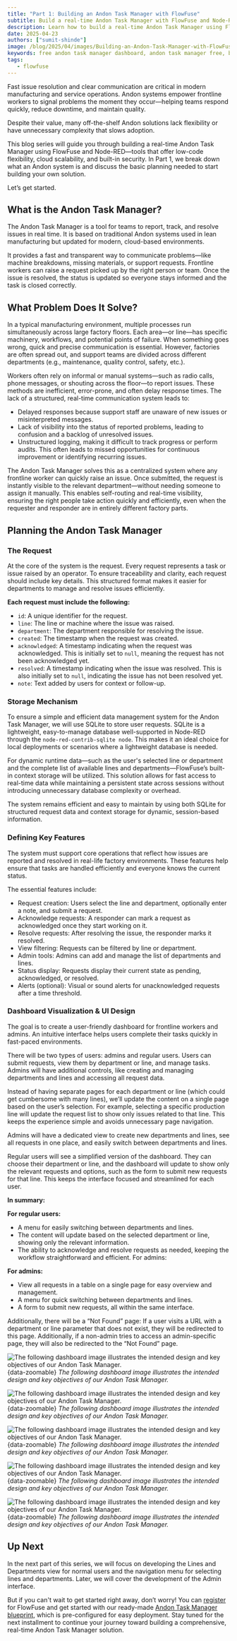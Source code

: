 ```yaml
---
title: "Part 1: Building an Andon Task Manager with FlowFuse"
subtitle: Build a real-time Andon Task Manager with FlowFuse and Node-RED, covering key features, dashboard design, and data storage.
description: Learn how to build a real-time Andon Task Manager using FlowFuse and Node-RED. This step-by-step guide covers request tracking, dashboard design, and data storage with SQLite and context storage.
date: 2025-04-23
authors: ["sumit-shinde"]
image: /blog/2025/04/images/Building-an-Andon-Task-Manager-with-FlowFuse-1.png
keywords: free andon task manager dashboard, andon task manager free, building andon task manager, node-red andon task manager, flowfuse andon task manager
tags:
   - flowfuse
---
```


Fast issue resolution and clear communication are critical in modern manufacturing and service operations. Andon systems empower frontline workers to signal problems the moment they occur—helping teams respond quickly, reduce downtime, and maintain quality.

<!--more-->

Despite their value, many off-the-shelf Andon solutions lack flexibility or have unnecessary complexity that slows adoption.

This blog series will guide you through building a real-time Andon Task Manager using FlowFuse and Node-RED—tools that offer low-code flexibility, cloud scalability, and built-in security. In Part 1, we break down what an Andon system is and discuss the basic planning needed to start building your own solution.

Let’s get started.

## What is the Andon Task Manager?

The Andon Task Manager is a tool for teams to report, track, and resolve issues in real time. It is based on traditional Andon systems used in lean manufacturing but updated for modern, cloud-based environments.

It provides a fast and transparent way to communicate problems—like machine breakdowns, missing materials, or support requests. Frontline workers can raise a request picked up by the right person or team. Once the issue is resolved, the status is updated so everyone stays informed and the task is closed correctly.

## What Problem Does It Solve?

In a typical manufacturing environment, multiple processes run simultaneously across large factory floors. Each area—or line—has specific machinery, workflows, and potential points of failure. When something goes wrong, quick and precise communication is essential. However, factories are often spread out, and support teams are divided across different departments (e.g., maintenance, quality control, safety, etc.).

Workers often rely on informal or manual systems—such as radio calls, phone messages, or shouting across the floor—to report issues. These methods are inefficient, error-prone, and often delay response times. The lack of a structured, real-time communication system leads to:

- Delayed responses because support staff are unaware of new issues or misinterpreted messages.
- Lack of visibility into the status of reported problems, leading to confusion and a backlog of unresolved issues.
- Unstructured logging, making it difficult to track progress or perform audits. This often leads to missed opportunities for continuous improvement or identifying recurring issues.

The Andon Task Manager solves this as a centralized system where any frontline worker can quickly raise an issue. Once submitted, the request is instantly visible to the relevant department—without needing someone to assign it manually. This enables self-routing and real-time visibility, ensuring the right people take action quickly and efficiently, even when the requester and responder are in entirely different factory parts.

## Planning the Andon Task Manager

### The Request

At the core of the system is the request. Every request represents a task or issue raised by an operator. To ensure traceability and clarity, each request should include key details. This structured format makes it easier for departments to manage and resolve issues efficiently.

**Each request must include the following:**

- `id`: A unique identifier for the request.
- `line`: The line or machine where the issue was raised.
- `department`: The department responsible for resolving the issue.
- `created`: The timestamp when the request was created.
- `acknowledged`: A timestamp indicating when the request was acknowledged. This is initially set to `null`, meaning the request has not been acknowledged yet.
- `resolved`: A timestamp indicating when the issue was resolved. This is also initially set to `null`, indicating the issue has not been resolved yet.
- `note`: Text added by users for context or follow-up.

### Storage Mechanism

To ensure a simple and efficient data management system for the Andon Task Manager, we will use SQLite to store user requests. SQLite is a lightweight, easy-to-manage database well-supported in Node-RED through the `node-red-contrib-sqlite node`. This makes it an ideal choice for local deployments or scenarios where a lightweight database is needed.

For dynamic runtime data—such as the user's selected line or department and the complete list of available lines and departments—FlowFuse’s built-in context storage will be utilized. This solution allows for fast access to real-time data while maintaining a persistent state across sessions without introducing unnecessary database complexity or overhead.

The system remains efficient and easy to maintain by using both SQLite for structured request data and context storage for dynamic, session-based information.

### Defining Key Features

The system must support core operations that reflect how issues are reported and resolved in real-life factory environments. These features help ensure that tasks are handled efficiently and everyone knows the current status.

The essential features include:

- Request creation: Users select the line and department, optionally enter a note, and submit a request.
- Acknowledge requests: A responder can mark a request as acknowledged once they start working on it.
- Resolve requests: After resolving the issue, the responder marks it resolved.
- View filtering: Requests can be filtered by line or department.
- Admin tools: Admins can add and manage the list of departments and lines.
- Status display: Requests display their current state as pending, acknowledged, or resolved.
- Alerts (optional): Visual or sound alerts for unacknowledged requests after a time threshold.

### Dashboard Visualization & UI Design

The goal is to create a user-friendly dashboard for frontline workers and admins. An intuitive interface helps users complete their tasks quickly in fast-paced environments.

There will be two types of users: admins and regular users. Users can submit requests, view them by department or line, and manage tasks. Admins will have additional controls, like creating and managing departments and lines and accessing all request data.

Instead of having separate pages for each department or line (which could get cumbersome with many lines), we’ll update the content on a single page based on the user’s selection. For example, selecting a specific production line will update the request list to show only issues related to that line. This keeps the experience simple and avoids unnecessary page navigation.

Admins will have a dedicated view to create new departments and lines, see all requests in one place, and easily switch between departments and lines.

Regular users will see a simplified version of the dashboard. They can choose their department or line, and the dashboard will update to show only the relevant requests and options, such as the form to submit new requests for that line. This keeps the interface focused and streamlined for each user.

**In summary:**

**For regular users:**

- A menu for easily switching between departments and lines.
- The content will update based on the selected department or line, showing only the relevant information.
- The ability to acknowledge and resolve requests as needed, keeping the workflow straightforward and efficient.
For admins:

**For admins:**

- View all requests in a table on a single page for easy overview and management.
- A menu for quick switching between departments and lines.
- A form to submit new requests, all within the same interface.

Additionally, there will be a “Not Found” page: If a user visits a URL with a department or line parameter that does not exist, they will be redirected to this page. Additionally, if a non-admin tries to access an admin-specific page, they will also be redirected to the “Not Found” page.

![The following dashboard image illustrates the intended design and key objectives of our Andon Task Manager.](./images/dashboard-admin-veiw.png){data-zoomable}
_The following dashboard image illustrates the intended design and key objectives of our Andon Task Manager._

![The following dashboard image illustrates the intended design and key objectives of our Andon Task Manager.](./images/line-menu.png){data-zoomable}
_The following dashboard image illustrates the intended design and key objectives of our Andon Task Manager._

![The following dashboard image illustrates the intended design and key objectives of our Andon Task Manager.](./images/line-page.png){data-zoomable}
_The following dashboard image illustrates the intended design and key objectives of our Andon Task Manager._

![The following dashboard image illustrates the intended design and key objectives of our Andon Task Manager.](./images/department-menu.png){data-zoomable}
_The following dashboard image illustrates the intended design and key objectives of our Andon Task Manager._

![The following dashboard image illustrates the intended design and key objectives of our Andon Task Manager.](./images/department-wise.png){data-zoomable}
_The following dashboard image illustrates the intended design and key objectives of our Andon Task Manager._

## Up Next

In the next part of this series, we will focus on developing the Lines and Departments view for normal users and the navigation menu for selecting lines and departments. Later, we will cover the development of the Admin interface.

But if you can't wait to get started right away, don’t worry! You can [register](https://app.flowfuse.com/account/create) for FlowFuse and get started with our ready-made [Andon Task Manager blueprint](/blueprints/manufacturing/andon-task/), which is pre-configured for easy deployment. Stay tuned for the next installment to continue your journey toward building a comprehensive, real-time Andon Task Manager solution.
